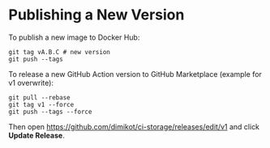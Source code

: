 # Publishing a New Version

To publish a new image to Docker Hub:

```
git tag vA.B.C # new version
git push --tags
```

To release a new GitHub Action version to GitHub Marketplace (example for v1
overwrite):

```
git pull --rebase
git tag v1 --force
git push --tags --force 
```

Then open https://github.com/dimikot/ci-storage/releases/edit/v1 and click
**Update Release**.
